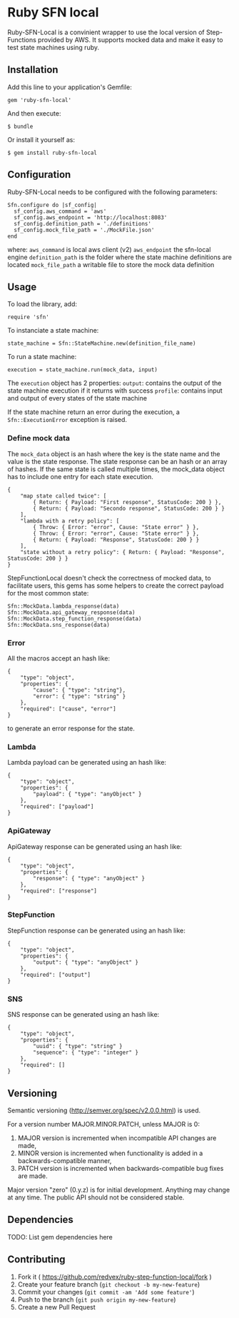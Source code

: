 # Ruby SFN local

Ruby-SFN-Local is a convinient wrapper to use the local version of Step-Functions provided by AWS. It supports mocked data and make it easy to test state machines using ruby.

## Installation

Add this line to your application's Gemfile:

    gem 'ruby-sfn-local'

And then execute:

    $ bundle

Or install it yourself as:

    $ gem install ruby-sfn-local

## Configuration

Ruby-SFN-Local needs to be configured with the following parameters:

```
Sfn.configure do |sf_config|
  sf_config.aws_command = 'aws'
  sf_config.aws_endpoint = 'http://localhost:8083'
  sf_config.definition_path = './definitions'
  sf_config.mock_file_path = './MockFile.json'
end
```
where:
`aws_command` is local aws client (v2)
`aws_endpoint` the sfn-local engine
`definition_path` is the folder where the state machine definitions are located
`mock_file_path` a writable file to store the mock data definition

## Usage

To load the library, add:
```
require 'sfn'
```

To instanciate a state machine:
```
state_machine = Sfn::StateMachine.new(definition_file_name)
```

To run a state machine:
```
execution = state_machine.run(mock_data, input)
```

The `execution` object has 2 properties:
`output`: contains the output of the state machine execution if it returns with success
`profile`: contains input and output of every states of the state machine

If the state machine return an error during the execution, a `Sfn::ExecutionError` exception is raised.

### Define mock data
The `mock_data` object is an hash where the key is the state name and the value is the state response. The state response can be an hash or an array of hashes. If the same state is called multiple times, the mock_data object has to include one entry for each state execution.

```
{
    "map state called twice": [
        { Return: { Payload: "First response", StatusCode: 200 } },
        { Return: { Payload: "Secondo response", StatusCode: 200 } }
    ],
    "lambda with a retry policy": [
        { Throw: { Error: "error", Cause: "State error" } },
        { Throw: { Error: "error", Cause: "State error" } },
        { Return: { Payload: "Response", StatusCode: 200 } }
    ],
    "state without a retry policy": { Return: { Payload: "Response", StatusCode: 200 } }
}
```
StepFunctionLocal doesn't check the correctness of mocked data, to facilitate users, this gems has some helpers to create the correct payload for the most common state:

```
Sfn::MockData.lambda_response(data)
Sfn::MockData.api_gateway_response(data)
Sfn::MockData.step_function_response(data)
Sfn::MockData.sns_response(data)
```
### Error
All the macros accept an hash like:
```
{
    "type": "object",
    "properties": {
        "cause": { "type": "string"},
        "error": { "type": "string" }
    },
    "required": ["cause", "error"]
}
```
to generate an error response for the state.

### Lambda
Lambda payload can be generated using an hash like:
```
{
    "type": "object",
    "properties": {
        "payload": { "type": "anyObject" }
    },
    "required": ["payload"]
}
```
### ApiGateway
ApiGateway response can be generated using an hash like:
```
{
    "type": "object",
    "properties": {
        "response": { "type": "anyObject" }
    },
    "required": ["response"]
}
```
### StepFunction
StepFunction response can be generated using an hash like:
```
{
    "type": "object",
    "properties": {
        "output": { "type": "anyObject" }
    },
    "required": ["output"]
}
```

### SNS
SNS response can be generated using an hash like:
```
{
    "type": "object",
    "properties": {
        "uuid": { "type": "string" }
        "sequence": { "type": "integer" }
    },
    "required": []
}
```

## Versioning

Semantic versioning (http://semver.org/spec/v2.0.0.html) is used. 

For a version number MAJOR.MINOR.PATCH, unless MAJOR is 0:

1. MAJOR version is incremented when incompatible API changes are made,
2. MINOR version is incremented when functionality is added in a backwards-compatible manner, 
3. PATCH version is incremented when backwards-compatible bug fixes are made.

Major version "zero" (0.y.z) is for initial development. Anything may change at any time. 
The public API should not be considered stable. 

## Dependencies

TODO: List gem dependencies here

## Contributing

1. Fork it ( https://github.com/redvex/ruby-step-function-local/fork )
2. Create your feature branch (`git checkout -b my-new-feature`)
3. Commit your changes (`git commit -am 'Add some feature'`)
4. Push to the branch (`git push origin my-new-feature`)
5. Create a new Pull Request